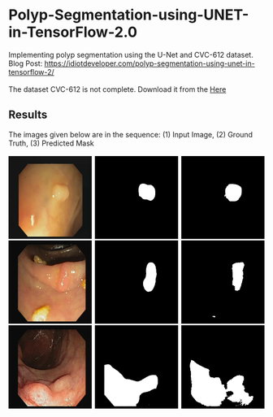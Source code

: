 # Polyp-Segmentation-using-UNET-in-TensorFlow-2.0

Implementing polyp segmentation using the U-Net and CVC-612 dataset. <br/>
Blog Post: https://idiotdeveloper.com/polyp-segmentation-using-unet-in-tensorflow-2/
<br/>
<br/>
The dataset CVC-612 is not complete. Download it from the <a href="#"> Here </a>

## Results
The images given below are in the sequence: (1) Input Image, (2) Ground Truth, (3) Predicted Mask <br/><br/>
<img src="results/1.png">
<img src="results/2.png">
<img src="results/3.png">
